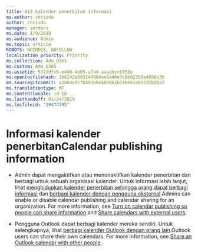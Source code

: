 ```yaml
---
title: 613 kalender penerbitan informasi
ms.author: chrisda
author: chrisda
manager: serdars
ms.date: 4/9/2018
ms.audience: Admin
ms.topic: article
ROBOTS: NOINDEX, NOFOLLOW
localization_priority: Priority
ms.collection: Adm_O365
ms.custom: Adm_O365
ms.assetid: 5372dfc5-e4d8-4e65-a7ad-aaaabccb758e
ms.openlocfilehash: 3b6242e683149064ae1a40e7c8b02355e4098e3b
ms.sourcegitcommit: e2864efcfb493b6e46b662b746661a61232bdba7
ms.translationtype: MT
ms.contentlocale: id-ID
ms.lasthandoff: 01/24/2019
ms.locfileid: "29474795"
---
```

# <a name="calendar-publishing-information"></a><span data-ttu-id="769cc-102">Informasi kalender penerbitan</span><span class="sxs-lookup"><span data-stu-id="769cc-102">Calendar publishing information</span></span>

- <span data-ttu-id="769cc-p101">Admin dapat mengaktifkan atau menonaktifkan kalender penerbitan dan berbagi untuk sebuah organisasi kalender. Untuk informasi lebih lanjut, lihat [menghidupkan kalender penerbitan sehingga orang dapat berbagi informasi](https://support.office.com/article/EB432E21-AAF0-466B-BF85-CEFEC0C7C4FC) dan [berbagi kalender dengan pengguna eksternal](https://support.office.com/article/FB00DD4E-2D5F-4E8D-8FF4-94B2CF002BDD).</span><span class="sxs-lookup"><span data-stu-id="769cc-p101">Admins can enable or disable calendar publishing and calendar sharing for an organization. For more information, see [Turn on calendar publishing so people can share information](https://support.office.com/article/EB432E21-AAF0-466B-BF85-CEFEC0C7C4FC) and [Share calendars with external users](https://support.office.com/article/FB00DD4E-2D5F-4E8D-8FF4-94B2CF002BDD).</span></span>
    
- <span data-ttu-id="769cc-p102">Pengguna Outlook dapat berbagi kalender mereka sendiri. Untuk selengkapnya, lihat [berbagi kalender Outlook dengan orang lain](https://support.office.com/article/353ed2c1-3ec5-449d-8c73-6931a0adab88).</span><span class="sxs-lookup"><span data-stu-id="769cc-p102">Outlook users can share their own calendars. For more information, see [Share an Outlook calendar with other people](https://support.office.com/article/353ed2c1-3ec5-449d-8c73-6931a0adab88).</span></span>
    

